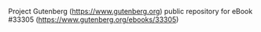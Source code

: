 Project Gutenberg (https://www.gutenberg.org) public repository for eBook #33305 (https://www.gutenberg.org/ebooks/33305)
